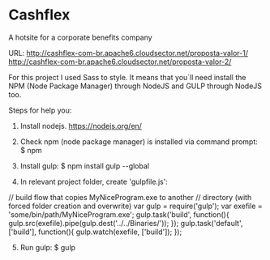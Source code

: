 # Cashflex
A hotsite for a corporate benefits company

URL: http://cashflex-com-br.apache6.cloudsector.net/proposta-valor-1/                                                                                                          http://cashflex-com-br.apache6.cloudsector.net/proposta-valor-2/

For this project I used Sass to style. It means that you´ll need install the NPM (Node Package Manager) through NodeJS and GULP through NodeJS too.

Steps for help you:

1. Install nodejs. https://nodejs.org/en/

2. Check npm (node package manager) is installed via command prompt: $ npm

3. Install gulp: $ npm install gulp --global

4. In relevant project folder, create 'gulpfile.js':

// build flow that copies MyNiceProgram.exe to another // directory (with forced folder creation and overwrite) var gulp = require('gulp'); var exefile = 'some/bin/path/MyNiceProgram.exe'; gulp.task('build', function(){ gulp.src(exefile).pipe(gulp.dest('../../Binaries/')); }); gulp.task('default', ['build'], function(){ gulp.watch(exefile, ['build']); });

5. Run gulp: $ gulp

